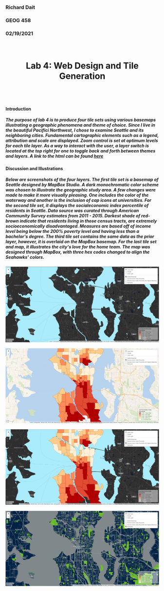 <h3> Richard Dait
<h3> GEOG 458
<h3> 02/19/2021

</br>
</br>
</br>
<h1> <p align="center"> <b> Lab 4: Web Design and Tile Generation</b> </p> </br>

<h4> <b> Introduction</b> </h4> <h5> <p align="left"> The purpose of lab 4 is to produce four tile sets using various basemaps illustrating a geographic phenomena and theme of choice. Since I live in the beautiful Pacifici Northwest, I chose to examine Seattle and its neighboring cities. Fundamental cartographic elements such as a legend, attribution and scale are displayed. Zoom control is set at optimum levels for each tile layer. As a way to interact with the user, a layer switch is located at the top right for one to toggle back and forth between themes and layers. A link to the html can be found <a href = "https://richdait.github.io/Socioeconomic_Index_and_Seahawks_Tile_Sets/index.html">here</a></h5>

<h4> <b> Discussion and Illustrations</b> </h4>
<p align="left"> <h5>Below are screenshots of the four layers. The first tile set is a basemap of Seattle designed by MapBox Studio. A dark monochromatic color scheme was chosen to illustrate the geographic study area. A few changes were made to make it more visually pleasing. One includes the color of the waterway and another is the inclusion of cap icons at universities. For the second tile set, it displays the socialeconomic index percentile of residents in Seattle. Data source was curated through American Community Survey estimates from 2011 - 2015. Darkest shade of red-brown indicate that residents living in those census tracts, are extremely socioeconomically disadvantaged. Measures are based off of income level being below the 200% poverty level and having less than a bachelor's degree. The third tile set contains the same data as the prior layer, however, it is overlaid on the MapBox basemap. For the last tile set and map, it illustrates the city's love for the home team. The map was designed through MapBox, with three hex codes changed to align the Seahawks' colors.</h5>

![alt text](img/mapbox_basemap.jpg)
</br>
</br>
![alt text](img/thematic_geospatial.jpg)
</br>
</br>
![alt text](img/thematic_with_mapbox.jpg)
</br>
</br>
![alt text](img/seahawks.jpg)
